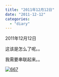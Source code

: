 ```yaml
---
title: "2011年12月12日"
date: "2011-12-12"
categories: 
  - "diary"
---
```


2011年12月12日

这该是怎么了呢。。

我需要串联起来。。

[![](/blog/images/667.jpg "667")](http://lofyer.org/wp-content/uploads/2011/12/667.jpg)
